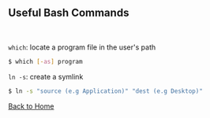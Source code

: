 ## Useful Bash Commands

</br>

`which`: locate a program file in the user's path
```bash
$ which [-as] program
```

`ln -s`: create a symlink
```bash
$ ln -s "source (e.g Application)" "dest (e.g Desktop)"
```

[Back to Home](./../README.md)

